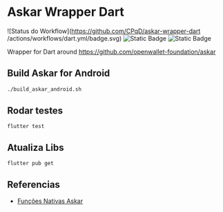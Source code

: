 # Askar Wrapper Dart

![Status do Workflow](https://github.com/CPqD/askar-wrapper-dart    /actions/workflows/dart.yml/badge.svg)
![Static Badge](https://img.shields.io/badge/Askar_Version-0%2E3%2E2-orange)
![Static Badge](https://img.shields.io/badge/Dart_Version-3%2E6%2E0-blue)

Wrapper for Dart around https://github.com/openwallet-foundation/askar

## Build Askar for Android

```bash
./build_askar_android.sh 
```

## Rodar testes

```
flutter test
```

## Atualiza Libs

```
flutter pub get
```

## Referencias

- [Funções Nativas Askar](etc/libaries_askar.h)
